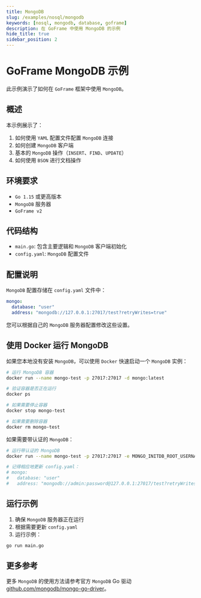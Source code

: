 ```yaml
---
title: MongoDB
slug: /examples/nosql/mongodb
keywords: [nosql, mongodb, database, goframe]
description: 在 GoFrame 中使用 MongoDB 的示例
hide_title: true
sidebar_position: 2
---
```


# GoFrame MongoDB 示例

此示例演示了如何在 `GoFrame` 框架中使用 `MongoDB`。

## 概述

本示例展示了：
1. 如何使用 `YAML` 配置文件配置 `MongoDB` 连接
2. 如何创建 `MongoDB` 客户端
3. 基本的 `MongoDB` 操作（`INSERT`、`FIND`、`UPDATE`）
4. 如何使用 `BSON` 进行文档操作

## 环境要求

- `Go 1.15` 或更高版本
- `MongoDB` 服务器
- `GoFrame v2`

## 代码结构

- `main.go`: 包含主要逻辑和 `MongoDB` 客户端初始化
- `config.yaml`: `MongoDB` 配置文件


## 配置说明

`MongoDB` 配置存储在 `config.yaml` 文件中：

```yaml
mongo:
  database: "user"
  address: "mongodb://127.0.0.1:27017/test?retryWrites=true"
```

您可以根据自己的 `MongoDB` 服务器配置修改这些设置。

## 使用 Docker 运行 MongoDB

如果您本地没有安装 `MongoDB`，可以使用 `Docker` 快速启动一个 `MongoDB` 实例：

```bash
# 运行 MongoDB 容器
docker run --name mongo-test -p 27017:27017 -d mongo:latest

# 验证容器是否正在运行
docker ps

# 如果需要停止容器
docker stop mongo-test

# 如果需要删除容器
docker rm mongo-test
```

如果需要带认证的 `MongoDB`：

```bash
# 运行带认证的 MongoDB
docker run --name mongo-test -p 27017:27017 -e MONGO_INITDB_ROOT_USERNAME=admin -e MONGO_INITDB_ROOT_PASSWORD=password -d mongo:latest

# 记得相应地更新 config.yaml：
# mongo:
#   database: "user"
#   address: "mongodb://admin:password@127.0.0.1:27017/test?retryWrites=true"
```

## 运行示例

1. 确保 `MongoDB` 服务器正在运行
2. 根据需要更新 `config.yaml`
3. 运行示例：

```bash
go run main.go
```




## 更多参考

更多 `MongoDB` 的使用方法请参考官方 `MongoDB` Go 驱动 [github.com/mongodb/mongo-go-driver](https://github.com/mongodb/mongo-go-driver)。
